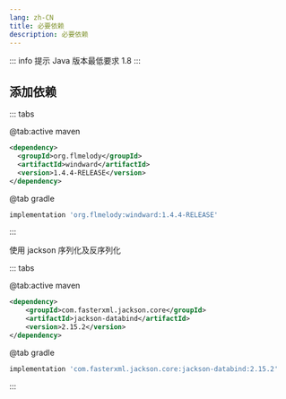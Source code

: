 ```yaml
---
lang: zh-CN
title: 必要依赖
description: 必要依赖
---
```


::: info 提示
Java 版本最低要求 1.8
:::

## 添加依赖

::: tabs

@tab:active maven

```xml
<dependency>
  <groupId>org.flmelody</groupId>
  <artifactId>windward</artifactId>
  <version>1.4.4-RELEASE</version>
</dependency>
```

@tab gradle

```groovy
implementation 'org.flmelody:windward:1.4.4-RELEASE'
```

:::

使用 jackson 序列化及反序列化

::: tabs

@tab:active maven

```xml
<dependency>
    <groupId>com.fasterxml.jackson.core</groupId>
    <artifactId>jackson-databind</artifactId>
    <version>2.15.2</version>
</dependency>
```

@tab gradle

```groovy
implementation 'com.fasterxml.jackson.core:jackson-databind:2.15.2'
```

:::
